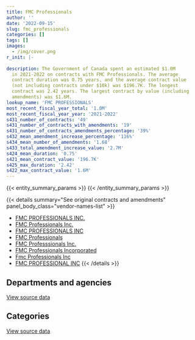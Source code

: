 ```yaml
---
title: FMC Professionals
author: ''
date: '2022-09-15'
slug: fmc_professionals
categories: []
tags: []
images:
  - /img/cover.png
r_init: |-
  
description: The Government of Canada spent an estimated $1.0M
  in 2021-2022 on contracts with FMC Professionals. The average
  contract duration was 0.75 years, and the average contract value
  (not including contracts under $10k) was $196.7K. The longest
  contract was 2.42 years. The largest contract by value (including
  amendments) was $1.6M.
lookup_name: 'FMC PROFESSIONALS'
most_recent_fiscal_year_total: '1.0M'
most_recent_fiscal_year_year: '2021-2022'
s431_number_of_contracts: '49'
s431_number_of_contracts_with_amendments: '19'
s431_number_of_contracts_amendments_percentage: '39%'
s432_mean_amendment_increase_percentage: '116%'
s434_mean_number_of_amendments: '1.68'
s433_total_amendment_increase_value: '2.7M'
s424_mean_duration: '0.75'
s421_mean_contract_value: '196.7K'
s425_max_duration: '2.42'
s422_max_contract_value: '1.6M'
---
```


<script src="/rmarkdown-libs/htmlwidgets/htmlwidgets.js"></script>
<link href="/rmarkdown-libs/datatables-css/datatables-crosstalk.css" rel="stylesheet" />
<script src="/rmarkdown-libs/datatables-binding/datatables.js"></script>
<script src="/rmarkdown-libs/jquery/jquery-3.6.0.min.js"></script>
<link href="/rmarkdown-libs/dt-core-bootstrap/css/dataTables.bootstrap.min.css" rel="stylesheet" />
<link href="/rmarkdown-libs/dt-core-bootstrap/css/dataTables.bootstrap.extra.css" rel="stylesheet" />
<script src="/rmarkdown-libs/dt-core-bootstrap/js/jquery.dataTables.min.js"></script>
<script src="/rmarkdown-libs/dt-core-bootstrap/js/dataTables.bootstrap.min.js"></script>
<link href="/rmarkdown-libs/crosstalk/css/crosstalk.min.css" rel="stylesheet" />
<script src="/rmarkdown-libs/crosstalk/js/crosstalk.min.js"></script>
<script src="/rmarkdown-libs/htmlwidgets/htmlwidgets.js"></script>
<link href="/rmarkdown-libs/datatables-css/datatables-crosstalk.css" rel="stylesheet" />
<script src="/rmarkdown-libs/datatables-binding/datatables.js"></script>
<script src="/rmarkdown-libs/jquery/jquery-3.6.0.min.js"></script>
<link href="/rmarkdown-libs/dt-core-bootstrap/css/dataTables.bootstrap.min.css" rel="stylesheet" />
<link href="/rmarkdown-libs/dt-core-bootstrap/css/dataTables.bootstrap.extra.css" rel="stylesheet" />
<script src="/rmarkdown-libs/dt-core-bootstrap/js/jquery.dataTables.min.js"></script>
<script src="/rmarkdown-libs/dt-core-bootstrap/js/dataTables.bootstrap.min.js"></script>
<link href="/rmarkdown-libs/crosstalk/css/crosstalk.min.css" rel="stylesheet" />
<script src="/rmarkdown-libs/crosstalk/js/crosstalk.min.js"></script>

{{< entity_summary_params >}}
{{< /entity_summary_params >}}

{{< details summary="See original contracts and amendments" panel_body_class="vendor-names-list" >}}
- [FMC PROFESSIONALS INC.](https://search.open.canada.ca/en/ct/?sort=contract_value_f%20desc&page=1&search_text=%22FMC%20PROFESSIONALS%20INC.%22)
- [FMC Professionals Inc.](https://search.open.canada.ca/en/ct/?sort=contract_value_f%20desc&page=1&search_text=%22FMC%20Professionals%20Inc.%22)
- [FMC PROFESSIONALS INC](https://search.open.canada.ca/en/ct/?sort=contract_value_f%20desc&page=1&search_text=%22FMC%20PROFESSIONALS%20INC%22)
- [FMC Professionals](https://search.open.canada.ca/en/ct/?sort=contract_value_f%20desc&page=1&search_text=%22FMC%20Professionals%22)
- [FMC Professsionals Inc.](https://search.open.canada.ca/en/ct/?sort=contract_value_f%20desc&page=1&search_text=%22FMC%20Professsionals%20Inc.%22)
- [FMC Professionals Incorporated](https://search.open.canada.ca/en/ct/?sort=contract_value_f%20desc&page=1&search_text=%22FMC%20Professionals%20Incorporated%22)
- [Fmc Professionals Inc](https://search.open.canada.ca/en/ct/?sort=contract_value_f%20desc&page=1&search_text=%22Fmc%20Professionals%20Inc%22)
- [FMC PROFESSIONAL INC](https://search.open.canada.ca/en/ct/?sort=contract_value_f%20desc&page=1&search_text=%22FMC%20PROFESSIONAL%20INC%22)
{{< /details >}}

## Departments and agencies

<div id="htmlwidget-1" style="width:100%;height:auto;" class="datatables html-widget"></div>
<script type="application/json" data-for="htmlwidget-1">{"x":{"style":"bootstrap","filter":"none","vertical":false,"data":[["<a href=\"/departments/aandc-aadnc/\">Crown-Indigenous Relations and Northern Affairs Canada<\/a>","<a href=\"/departments/cas-satj/\">Courts Administration Service<\/a>","<a href=\"/departments/cic/\">Immigration, Refugees and Citizenship Canada<\/a>","<a href=\"/departments/cra-arc/\">Canada Revenue Agency<\/a>","<a href=\"/departments/csc-scc/\">Correctional Service of Canada<\/a>","<a href=\"/departments/cta-otc/\">Canadian Transportation Agency<\/a>","<a href=\"/departments/dnd-mdn/\">National Defence<\/a>","<a href=\"/departments/ec/\">Environment and Climate Change Canada<\/a>","<a href=\"/departments/hc-sc/\">Health Canada<\/a>","<a href=\"/departments/infc/\">Infrastructure Canada<\/a>","<a href=\"/departments/jus/\">Department of Justice Canada<\/a>","<a href=\"/departments/nrcan-rncan/\">Natural Resources Canada<\/a>","<a href=\"/departments/oic-ci/\">Office of the Information Commissioner of Canada<\/a>","<a href=\"/departments/opc-cpvp/\">Office of the Privacy Commissioner of Canada<\/a>","<a href=\"/departments/pbc-clcc/\">Parole Board of Canada<\/a>","<a href=\"/departments/pco-bcp/\">Privy Council Office<\/a>","<a href=\"/departments/pwgsc-tpsgc/\">Public Services and Procurement Canada<\/a>","<a href=\"/departments/swc-cfc/\">Status of Women Canada<\/a>"],[0,null,null,29917.22,null,11300,1462790.48,null,719193.22,108667.35,null,7575.61,106760.54,119230.81,null,111014.03,97298.4,4069.34],[39940.73,37267.9,106267.18,68441.13,77970,null,493570.41,25150.78,401906.16,null,0,null,163753.01,41560.46,20622.5,null,null,null],[null,62398.1,null,69418.87,null,null,null,null,684567.89,null,0,null,null,null,36442.5,null,null,null],[null,null,null,132210,null,null,null,null,836343.91,null,null,null,null,39768.01,null,null,null,null]],"container":"<table class=\"table table-striped table-hover row-border order-column display\">\n  <thead>\n    <tr>\n      <th>Department<\/th>\n      <th>2018-2019<\/th>\n      <th>2019-2020<\/th>\n      <th>2020-2021<\/th>\n      <th>2021-2022<\/th>\n    <\/tr>\n  <\/thead>\n<\/table>","options":{"order":[[4,"desc"]],"pageLength":10,"autoWidth":true,"columnDefs":[{"targets":1,"render":"function(data, type, row, meta) {\n    return type !== 'display' ? data : DTWidget.formatCurrency(data, \"$\", 2, 3, \",\", \".\", true, null);\n  }"},{"targets":2,"render":"function(data, type, row, meta) {\n    return type !== 'display' ? data : DTWidget.formatCurrency(data, \"$\", 2, 3, \",\", \".\", true, null);\n  }"},{"targets":3,"render":"function(data, type, row, meta) {\n    return type !== 'display' ? data : DTWidget.formatCurrency(data, \"$\", 2, 3, \",\", \".\", true, null);\n  }"},{"targets":4,"render":"function(data, type, row, meta) {\n    return type !== 'display' ? data : DTWidget.formatCurrency(data, \"$\", 2, 3, \",\", \".\", true, null);\n  }"},{"width":"16%","targets":[1,2,3,4]},{"className":"dt-right","targets":[1,2,3,4]}],"orderClasses":false}},"evals":["options.columnDefs.0.render","options.columnDefs.1.render","options.columnDefs.2.render","options.columnDefs.3.render"],"jsHooks":[]}</script>
<p class="text-right">
<a href="https://github.com/GoC-Spending/contracts-data/tree/main/data/out/vendors/fmc_professionals/summary_by_fiscal_year_by_department.csv" class="source-data-link btn btn-link">View source data</a>
</p>

## Categories

<div id="htmlwidget-2" style="width:100%;height:auto;" class="datatables html-widget"></div>
<script type="application/json" data-for="htmlwidget-2">{"x":{"style":"bootstrap","filter":"none","vertical":false,"data":[["<a href=\"/categories/defence/\">Defence<\/a>","<a href=\"/categories/professional_services/\">Professional services<\/a>","<a href=\"/categories/information_technology/\">Information technology<\/a>","<a href=\"/categories/human_capital/\">Human capital<\/a>"],[68139,2698378.02,11300,null],[null,1382858.35,68441.13,25150.78],[null,783408.48,69418.87,null],[null,876111.92,132210,null]],"container":"<table class=\"table table-striped table-hover row-border order-column display\">\n  <thead>\n    <tr>\n      <th>Category<\/th>\n      <th>2018-2019<\/th>\n      <th>2019-2020<\/th>\n      <th>2020-2021<\/th>\n      <th>2021-2022<\/th>\n    <\/tr>\n  <\/thead>\n<\/table>","options":{"order":[[4,"desc"]],"dom":"t","pageLength":30,"autoWidth":true,"columnDefs":[{"targets":1,"render":"function(data, type, row, meta) {\n    return type !== 'display' ? data : DTWidget.formatCurrency(data, \"$\", 2, 3, \",\", \".\", true, null);\n  }"},{"targets":2,"render":"function(data, type, row, meta) {\n    return type !== 'display' ? data : DTWidget.formatCurrency(data, \"$\", 2, 3, \",\", \".\", true, null);\n  }"},{"targets":3,"render":"function(data, type, row, meta) {\n    return type !== 'display' ? data : DTWidget.formatCurrency(data, \"$\", 2, 3, \",\", \".\", true, null);\n  }"},{"targets":4,"render":"function(data, type, row, meta) {\n    return type !== 'display' ? data : DTWidget.formatCurrency(data, \"$\", 2, 3, \",\", \".\", true, null);\n  }"},{"width":"16%","targets":[1,2,3,4]},{"className":"dt-right","targets":[1,2,3,4]}],"orderClasses":false,"lengthMenu":[10,25,30,50,100]}},"evals":["options.columnDefs.0.render","options.columnDefs.1.render","options.columnDefs.2.render","options.columnDefs.3.render"],"jsHooks":[]}</script>
<p class="text-right">
<a href="https://github.com/GoC-Spending/contracts-data/tree/main/data/out/vendors/fmc_professionals/summary_by_fiscal_year_by_category.csv" class="source-data-link btn btn-link">View source data</a>
</p>

